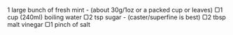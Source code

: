 1 large bunch of fresh mint - (about 30g/1oz or a packed cup or leaves)
▢1 cup (240ml) boiling water
▢2 tsp sugar - (caster/superfine is best)
▢2 tbsp malt vinegar
▢1 pinch of salt
